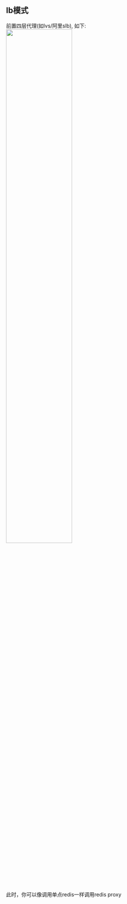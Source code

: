 ## lb模式

前置四层代理(如lvs/阿里slb), 如下:   
  <img src="redis-proxy-lb.png" width="60%" height="60%">

此时，你可以像调用单点redis一样调用redis proxy